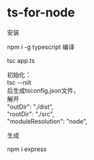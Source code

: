 # ts-for-node
安装

  npm i -g typescript
编译

  tsc app.ts

初始化：<br>
tsc --niit<br>
后生成tsconfig.json文件，<br>
解开<br>
"outDir": "./dist", <br>
"rootDir": "./src", <br>
"moduleResolution": "node",  <br>

生成

npm i express<br>
